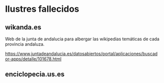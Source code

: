 # Ilustres fallecidos

## wikanda.es
Web de la junta de andalucia para albergar las wikipedias temáticas de cada provincia andaluza.

https://www.juntadeandalucia.es/datosabiertos/portal/aplicaciones/buscador-apps/detalle/101678.html


## enciclopecia.us.es


